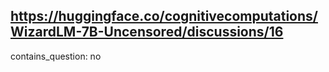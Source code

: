 ## https://huggingface.co/cognitivecomputations/WizardLM-7B-Uncensored/discussions/16

contains_question: no